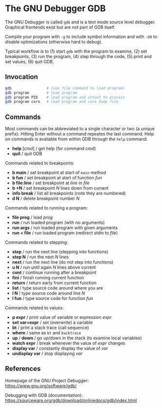 # The GNU Debugger GDB

The GNU Debugger is called `gdb` and is a text mode source
level debugger. Graphical frontends exist but are not part
of GDB itself.

Compile your program with `-g` to include symbol information
and with `-O0` to disable optimizations (otherwise hard to debug).

Typical workflow is to (1) start `gdb` with the program to examine,
(2) set breakpoints, (3) run the program, (4) step through the
code, (5) print and set values, (6) quit GDB.

## Invocation

```sh
gdb                # (use file command to load program)
gdb program        # load program
gdb program PID    # load program and attach to process
gdb program core   # load program and core dump file
```

## Commands

Most commands can be abbreviated to a single character
or two (a unique prefix). Hitting Enter without a command
repeates the last command. Help on commands is available
from within GDB through the `help` command.

- **help** \[*cmd*] / get help (for command *cmd*)
- **quit** / quit GDB

Commands related to breakpoints:

- **b main** / set breakpoint at start of `main` method
- **b fun** / set breakpoint at start of function *fun*
- **b file:line** / set breakpoint at *line* in *file*
- **b +N** / set breakpoint *N* lines down from current
- **info break** / list all breakpoints (note they are numbered)
- **d N** / delete breakpoint number *N*

Commands related to running a program:

- **file prog** / load *prog*
- **run** / run loaded program (with no arguments)
- **run args** / run loaded program with given arguments
- **run < file** / run loaded program (redirect stdin to *file*)

Commands related to stepping:

- **step** / run the next line (stepping into functions)
- **step N** / run the next *N* lines
- **next** / run the next line (do not step into functions)
- **u N** / run until again *N* lines above current
- **cont** / continue running after a breakpoint
- **fini** / finish running current function
- **return** / return early from current function
- **list** / type source code around where you are
- **l N** / type source code around line *N*
- **l fun** / type source code for function *fun*

Commands related to values:

- **p expr** / print value of variable or expression *expr*
- **set var=expr** / set (overwrite) a variable
- **bt** / print a stack trace (call sequence)
- **where** / same as `bt` and `backtrace`
- **up** / **down** / go up/down in the stack (to examine local variables)
- **watch expr** / break whenever the value of *expr* changes
- **display var** / constantly display the value of *var*
- **undisplay var** / stop displaying *var*

## References

Homepage of the GNU Project Debugger:  
<https://www.gnu.org/software/gdb/>

Debugging with GDB (documentation):  
<https://sourceware.org/gdb/download/onlinedocs/gdb/index.html>
